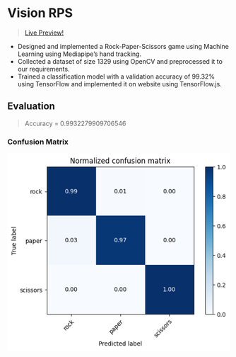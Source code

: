 # Vision RPS
> [Live Preview!](https://dev-dtech.github.io/vision-rps/)

- Designed and implemented a Rock-Paper-Scissors game using Machine Learning using Mediapipe’s hand tracking.
- Collected a dataset of size 1329 using OpenCV and preprocessed it to our requirements. 
- Trained a classification model with a validation accuracy of 99.32% using TensorFlow and implemented it on website using TensorFlow.js.

## Evaluation
> Accuracy = 0.9932279909706546
### Confusion Matrix
![alt text](https://github.com/dev-DTECH/vision-rps/raw/main/output.png)

